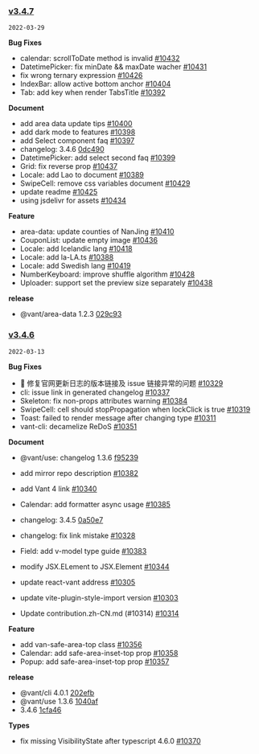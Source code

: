 ### [v3.4.7](https://github.com/youzan/vant/compare/v3.4.6...v3.4.7)

`2022-03-29`

**Bug Fixes**

- calendar: scrollToDate method is invalid [#10432](https://github.com/youzan/vant/issues/10432)
- DatetimePicker: fix minDate && maxDate wacher [#10431](https://github.com/youzan/vant/issues/10431)
- fix wrong ternary expression [#10426](https://github.com/youzan/vant/issues/10426)
- IndexBar: allow active bottom anchor [#10404](https://github.com/youzan/vant/issues/10404)
- Tab: add key when render TabsTitle [#10392](https://github.com/youzan/vant/issues/10392)

**Document**

- add area data update tips [#10400](https://github.com/youzan/vant/issues/10400)
- add dark mode to features [#10398](https://github.com/youzan/vant/issues/10398)
- add Select component faq [#10397](https://github.com/youzan/vant/issues/10397)
- changelog: 3.4.6 [0dc490](https://github.com/youzan/vant/commit/0dc490c9bca4206b4050824bf707094027ed5872)
- DatetimePicker: add select second faq [#10399](https://github.com/youzan/vant/issues/10399)
- Grid: fix reverse prop [#10437](https://github.com/youzan/vant/issues/10437)
- Locale: add Lao to document [#10389](https://github.com/youzan/vant/issues/10389)
- SwipeCell: remove css variables document [#10429](https://github.com/youzan/vant/issues/10429)
- update readme [#10425](https://github.com/youzan/vant/issues/10425)
- using jsdelivr for assets [#10434](https://github.com/youzan/vant/issues/10434)

**Feature**

- area-data: update counties of NanJing [#10410](https://github.com/youzan/vant/issues/10410)
- CouponList: update empty image [#10436](https://github.com/youzan/vant/issues/10436)
- Locale: add Icelandic lang [#10418](https://github.com/youzan/vant/issues/10418)
- Locale: add la-LA.ts [#10388](https://github.com/youzan/vant/issues/10388)
- Locale: add Swedish lang [#10419](https://github.com/youzan/vant/issues/10419)
- NumberKeyboard: improve shuffle algorithm [#10428](https://github.com/youzan/vant/issues/10428)
- Uploader: support set the preview size separately [#10438](https://github.com/youzan/vant/issues/10438)

**release**

- @vant/area-data 1.2.3 [029c93](https://github.com/youzan/vant/commit/029c93a4669ff3ee4d88615adb000668535f46d0)
### [v3.4.6](https://github.com/youzan/vant/compare/v3.4.5...v3.4.6)

`2022-03-13`

**Bug Fixes**

- 🐛 修复官网更新日志的版本链接及 issue 链接异常的问题 [#10329](https://github.com/youzan/vant/issues/10329)
- cli: issue link in generated changelog [#10337](https://github.com/youzan/vant/issues/10337)
- Skeleton: fix non-props attributes warning [#10384](https://github.com/youzan/vant/issues/10384)
- SwipeCell: cell should stopPropagation when lockClick is true [#10319](https://github.com/youzan/vant/issues/10319)
- Toast: failed to render message after changing type [#10311](https://github.com/youzan/vant/issues/10311)
- vant-cli: decamelize ReDoS [#10351](https://github.com/youzan/vant/issues/10351)

**Document**

- @vant/use: changelog 1.3.6 [f95239](https://github.com/youzan/vant/commit/f95239006cf23665593c8316258f4cec4237f29a)
- add mirror repo description [#10382](https://github.com/youzan/vant/issues/10382)
- add Vant 4 link [#10340](https://github.com/youzan/vant/issues/10340)
- Calendar: add formatter async usage [#10385](https://github.com/youzan/vant/issues/10385)
- changelog: 3.4.5 [0a50e7](https://github.com/youzan/vant/commit/0a50e721aa399b2540474d979e185795790b7a56)
- changelog: fix link mistake [#10328](https://github.com/youzan/vant/issues/10328)
- Field: add v-model type guide [#10383](https://github.com/youzan/vant/issues/10383)
- modify JSX.ELement to JSX.Element [#10344](https://github.com/youzan/vant/issues/10344)
- update react-vant address [#10305](https://github.com/youzan/vant/issues/10305)
- update vite-plugin-style-import version [#10303](https://github.com/youzan/vant/issues/10303)

- Update contribution.zh-CN.md (#10314) [#10314](https://github.com/youzan/vant/issues/10314)

**Feature**

- add van-safe-area-top class [#10356](https://github.com/youzan/vant/issues/10356)
- Calendar: add safe-area-inset-top prop [#10358](https://github.com/youzan/vant/issues/10358)
- Popup: add safe-area-inset-top prop [#10357](https://github.com/youzan/vant/issues/10357)

**release**

- @vant/cli 4.0.1 [202efb](https://github.com/youzan/vant/commit/202efbbf85ec94f7d804075d1ecbfb71c6824cb4)
- @vant/use 1.3.6 [1040af](https://github.com/youzan/vant/commit/1040afdda6e6f8bb98ea36cbc9212b65ecb8c49b)
- 3.4.6 [1cfa46](https://github.com/youzan/vant/commit/1cfa46e9219b2d0dac04e3657395c306df90a87a)

**Types**

- fix missing VisibilityState after typescript 4.6.0 [#10370](https://github.com/youzan/vant/issues/10370)
